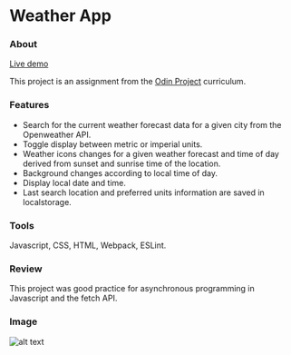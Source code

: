 # Weather App

### About

[Live demo](https://akhantz250.github.io/Weather-app/)

This project is an assignment from the [Odin Project](https://www.theodinproject.com/lessons/node-path-javascript-weather-app) curriculum.

### Features

- Search for the current weather forecast data for a given city from the Openweather API.
- Toggle display between metric or imperial units.
- Weather icons changes for a given weather forecast and time of day derived from sunset and sunrise time of the location.
- Background changes according to local time of day.
- Display local date and time.
- Last search location and preferred units information are saved in localstorage.

### Tools

Javascript, CSS, HTML, Webpack, ESLint.

### Review

This project was good practice for asynchronous programming in Javascript and the fetch API.

### Image

![alt text](https://raw.githubusercontent.com/akhantz250/odin-weather-app/main/weather-app.png 'Screenshot')
